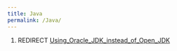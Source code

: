 ```yaml
---
title: Java
permalink: /Java/
---
```


1.  REDIRECT [Using_Oracle_JDK_instead_of_Open_JDK](/Using_Oracle_JDK_instead_of_Open_JDK "wikilink")
